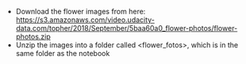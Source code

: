 - Download the flower images from here: https://s3.amazonaws.com/video.udacity-data.com/topher/2018/September/5baa60a0_flower-photos/flower-photos.zip
- Unzip the images into a folder called <flower_fotos>, which is in the same folder as the notebook